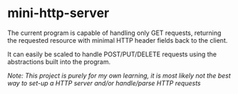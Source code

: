 # mini-http-server
The current program is capable of handling only GET requests, returning the requested resource with minimal HTTP header fields back to the client. 

It can easily be scaled to handle POST/PUT/DELETE requests using the abstractions built into the program.

*Note: This project is purely for my own learning, it is most likely not the best way to set-up a HTTP server and/or handle/parse HTTP requests*
